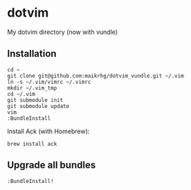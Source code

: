 # dotvim #

My dotvim directory (now with vundle)

## Installation ##

    cd ~
    git clone git@github.com:maikrhg/dotvim_vundle.git ~/.vim
    ln -s ~/.vim/vimrc ~/.vimrc
    mkdir ~/.vim_tmp
    cd ~/.vim
    git submodule init
    git submodule update
    vim
    :BundleInstall

Install Ack (with Homebrew):

    brew install ack

## Upgrade all bundles ##

    :BundleInstall!
